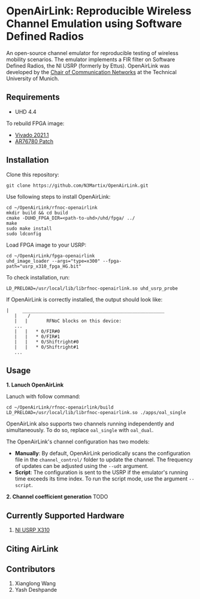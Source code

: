 # OpenAirLink: Reproducible Wireless Channel Emulation using Software Defined Radios

An open-source channel emulator for reproducible testing of wireless mobility scenarios.
The emulator implements a FIR filter on Software Defined Radios, the NI USRP (formerly by Ettus). 
OpenAirLink was developed by the [Chair of Communication Networks](https://www.ce.cit.tum.de/lkn/startseite/) at the Technical University of Munich. 

## Requirements
- UHD 4.4

To rebuild FPGA image:
- [Vivado 2021.1](https://www.xilinx.com/support/download/index.html/content/xilinx/en/downloadNav/vivado-design-tools/archive.html)
- [AR76780 Patch](https://support.xilinx.com/s/article/76780?language=en_US)

## Installation
Clone this repository:
```
git clone https://github.com/N3Martix/OpenAirLink.git
```
Use following steps to install OpenAirLink:
```
cd ~/OpenAirLink/rfnoc-openairlink
mkdir build && cd build
cmake -DUHD_FPGA_DIR=<path-to-uhd>/uhd/fpga/ ../
make
sudo make install
sudo ldconfig
```
Load FPGA image to your USRP:
```
cd ~/OpenAirLink/fpga-openairlink
uhd_image_loader --args="type=x300" --fpga-path="usrp_x310_fpga_HG.bit"
```
To check installation, run:
```
LD_PRELOAD=/usr/local/lib/librfnoc-openairlink.so uhd_usrp_probe
```
If OpenAirLink is correctly installed, the output should look like:
```
|     _____________________________________________________
   |    /
   |   |       RFNoC blocks on this device:
   ...
   |   |   * 0/FIR#0
   |   |   * 0/FIR#1
   |   |   * 0/Shiftright#0
   |   |   * 0/Shiftright#1
   ...
```

## Usage
**1. Lanuch OpenAirLink**

Lanuch with follow command:
```
cd ~/OpenAirLink/rfnoc-openairlink/build
LD_PRELOAD=/usr/local/lib/librfnoc-openairlink.so ./apps/oal_single
```
OpenAirLink also supports two channels running independently and simultaneously. To do so, replace `oal_single` with `oal_dual`.

The OpenAirLink's channel configuration has two models:

- **Manually**: By default, OpenAirLink periodically scans the configuration file in the `channel_control/` folder to update the channel. The frequency of updates can be adjusted using the `--udt` argument.
- **Script**: The configuration is sent to the USRP if the emulator's running time exceeds its time index. To run the script mode, use the argument `--script`.

**2. Channel coefficient generation**
 TODO


## Currently Supported Hardware
1. [NI USRP X310](https://www.ettus.com/all-products/x310-kit/])

## Citing AirLink 

## Contributors 
1. Xianglong Wang
2. Yash Deshpande
